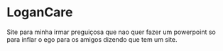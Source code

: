 # LoganCare
Site para minha irmar preguiçosa que nao quer fazer um powerpoint so para inflar o ego para os amigos dizendo que tem um site. 
